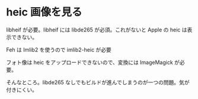 # heic 画像を見る

libheif が必要。libheif には libde265 が必須。これがないと Apple の heic は表示できない。

Feh は Imlib2 を使うので imlib2-heic が必要

フォト像は heic をアップロードできないので、変換には ImageMagick が必要。

そんなところ。libde265 なしでもビルドが進んでしまうのが一つの問題。気が付きにくい。

<!-- vim: set tw=90 filetype=markdown : -->

